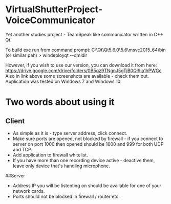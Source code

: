 # VirtualShutterProject-VoiceCommunicator
Yet another studies project - TeamSpeak like communicator written in C++ Qt.

To build exe run from command prompt:
C:\Qt\Qt5.6.0\5.6\msvc2015_64\bin (or similar pah) > windeployqt --qmldir <project source> <project release exe>

However, if you wish to use our version, you can download it from here:
https://drive.google.com/drive/folders/0B5qz9TNgnJ5gTjB0Ql9ia1hPWGc
Also in link above some screenshots are available - check them out.
Application was tested on Windows 7 and Windows 10.

# Two words about using it
## Client
* As simple as it is - type server address, click connect. 
* Make sure ports are opened, not blocked by firewall - if you connect to server on port 1000 then opened should be 1000 and 999 for both UDP and TCP.
* Add application to firewall whitelist. 
* If you have more than one recording device active - deactive them, leave only device that's handling microphone.

##Server
* Address IP you will be listenting on should be available for one of your network cards.
* Ports should not be blocked in firewall / router etc.


